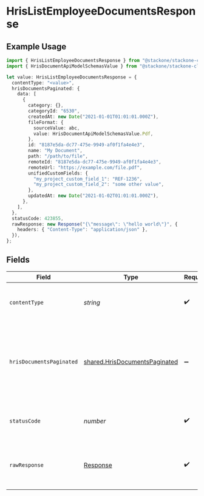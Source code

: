 # HrisListEmployeeDocumentsResponse

## Example Usage

```typescript
import { HrisListEmployeeDocumentsResponse } from "@stackone/stackone-client-ts/sdk/models/operations";
import { HrisDocumentApiModelSchemasValue } from "@stackone/stackone-client-ts/sdk/models/shared";

let value: HrisListEmployeeDocumentsResponse = {
  contentType: "<value>",
  hrisDocumentsPaginated: {
    data: [
      {
        category: {},
        categoryId: "6530",
        createdAt: new Date("2021-01-01T01:01:01.000Z"),
        fileFormat: {
          sourceValue: abc,
          value: HrisDocumentApiModelSchemasValue.Pdf,
        },
        id: "8187e5da-dc77-475e-9949-af0f1fa4e4e3",
        name: "My Document",
        path: "/path/to/file",
        remoteId: "8187e5da-dc77-475e-9949-af0f1fa4e4e3",
        remoteUrl: "https://example.com/file.pdf",
        unifiedCustomFields: {
          "my_project_custom_field_1": "REF-1236",
          "my_project_custom_field_2": "some other value",
        },
        updatedAt: new Date("2021-01-02T01:01:01.000Z"),
      },
    ],
  },
  statusCode: 423855,
  rawResponse: new Response("{\"message\": \"hello world\"}", {
    headers: { "Content-Type": "application/json" },
  }),
};
```

## Fields

| Field                                                                                 | Type                                                                                  | Required                                                                              | Description                                                                           |
| ------------------------------------------------------------------------------------- | ------------------------------------------------------------------------------------- | ------------------------------------------------------------------------------------- | ------------------------------------------------------------------------------------- |
| `contentType`                                                                         | *string*                                                                              | :heavy_check_mark:                                                                    | HTTP response content type for this operation                                         |
| `hrisDocumentsPaginated`                                                              | [shared.HrisDocumentsPaginated](../../../sdk/models/shared/hrisdocumentspaginated.md) | :heavy_minus_sign:                                                                    | The documents related to the employee with the given identifier were retrieved.       |
| `statusCode`                                                                          | *number*                                                                              | :heavy_check_mark:                                                                    | HTTP response status code for this operation                                          |
| `rawResponse`                                                                         | [Response](https://developer.mozilla.org/en-US/docs/Web/API/Response)                 | :heavy_check_mark:                                                                    | Raw HTTP response; suitable for custom response parsing                               |